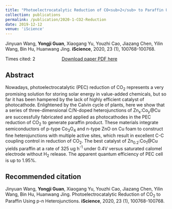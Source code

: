 ```yaml
---
title: "Photoelectrocatalytic Reduction of CO<sub>2</sub> to Paraffin Using P-N Heterojunctions"
collection: publications
permalink: /publication/2020-1-CO2-Reduction
date: 2019-12-12
venue: 'iScience'
---
```


Jinyuan Wang, <b>Yongji Guan</b>, Xiaogang Yu, Youzhi Cao, Jiazang Chen, Yilin Wang, Bin Hu, Huanwang Jing. <b>iScience</b>, 2020, 23 (1), 100768-100768.

Times cited: 2 &nbsp; &nbsp; &nbsp; &nbsp; &nbsp; &nbsp; &nbsp; &nbsp; &nbsp; &nbsp; [Download paper PDF here](https://yongjiguan.github.io/files/2020-1.pdf)

## Abstract
Nowadays, photoelectrocatalytic (PEC) reduction of CO<sub>2</sub> represents a very promising solution for storing solar energy in value-added chemicals, but so far it has been hampered by the lack of highly efficient catalyst of photocathode. Enlightened by the Calvin cycle of plants, here we show that a series of three-dimensional C/N-doped heterojunctions of Zn<sub>x</sub>:Co<sub>y</sub>@Cu are successfully fabricated and applied as photocathodes in the PEC reduction of CO<sub>2</sub> to generate paraffin product. These materials integrate semiconductors of p-type Co<sub>3</sub>O<sub>4</sub> and n-type ZnO on Cu foam to construct fine heterojunctions with multiple active sites, which result in excellent C-C coupling control in reduction of CO<sub>2</sub>. The best catalyst of Zn<sub>0.2</sub>:Co<sub>1</sub>@Cu yields paraffin at a rate of 325 ug h<sup>-1</sup> under 0.4V versus saturated calomel electrode without H<sub>2</sub> release. The apparent quantum efficiency of PEC cell is up to 1.95%.

## Recommended citation
Jinyuan Wang, <b>Yongji Guan</b>, Xiaogang Yu, Youzhi Cao, Jiazang Chen, Yilin Wang, Bin Hu, Huanwang Jing. Photoelectrocatalytic Reduction of CO<sub>2</sub> to Paraffin Using p-n Heterojunctions. <b>iScience</b>, 2020, 23 (1), 100768-100768.